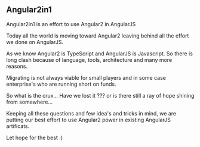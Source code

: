 ## Angular2in1

Angular2in1 is an effort to use Angular2 in AngularJS


Today all the world is moving toward Angular2 leaving behind all the effort we done on AngularJS.

As we know Angular2 is TypeScript and AngularJS is Javascript. So there is long clash because of language, tools, architecture and many more reasons. 

Migrating is not always viable for small players and in some case enterprise's who are running short on funds.

So what is the crux... Have we lost it ??? or is there still a ray of hope shining from somewhere...

Keeping all these questions and few idea's and tricks in mind, we are putting our best effort to use Angular2 power in existing AngularJS artificats.

Let hope for the best :)
